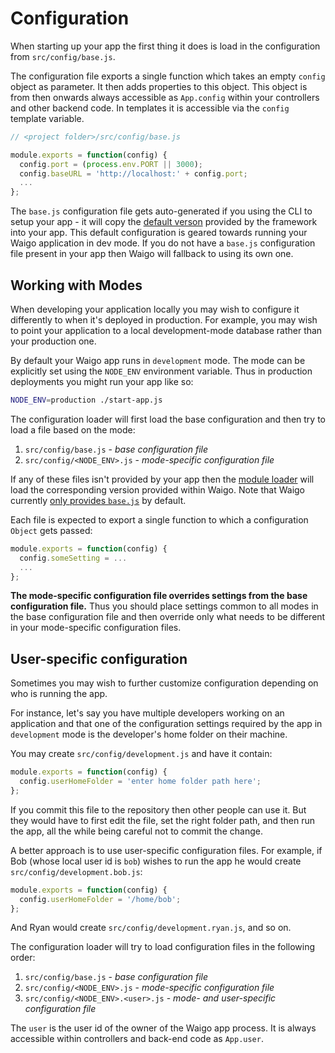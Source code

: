 # Configuration

When starting up your app the first thing it does is load in the configuration 
from `src/config/base.js`. 

The configuration file exports a single function which takes an empty `config` object 
as parameter. It then adds properties to this object. This object is from 
then onwards always accessible as `App.config` within your 
controllers and other backend code. In templates it is accessible via the 
`config` template variable. 


```javascript
// <project folder>/src/config/base.js

module.exports = function(config) {
  config.port = (process.env.PORT || 3000);
  config.baseURL = 'http://localhost:' + config.port;
  ...
};
```

The `base.js` configuration file gets auto-generated if you using the CLI to 
setup your app - it will copy the [default verson](https://github.com/waigo/waigo/blob/master/src/cli/config/base.js) provided by the framework into your app. This default configuration is geared towards running your Waigo application in dev mode. If you do not have a `base.js` configuration file present in your app then Waigo will fallback to using its own one.

## Working with Modes

When developing your application locally you may wish to configure it differently to 
when it's deployed in production. For example, you may wish to point your 
application to a local development-mode database rather than your production one.

By default your Waigo app runs in `development` mode. The mode can be 
explicitly set using the `NODE_ENV` environment variable. Thus in production 
deployments you might run your app like so:

```bash
NODE_ENV=production ./start-app.js
```

The configuration loader will first load the base configuration and then try to 
load a file based on the mode:

1. `src/config/base.js` - _base configuration file_
2. `src/config/<NODE_ENV>.js` - _mode-specific configuration file_

If any of these files isn't provided by your app then the [module loader](../ExtendAndOverride/ModuleLoader.md) will load the 
corresponding version provided within Waigo. Note that Waigo currently [only provides `base.js`](https://github.com/waigo/waigo/tree/master/src/config) by default.

Each file is expected to export a single function to which a configuration `Object` 
gets passed:

```javascript
module.exports = function(config) {
  config.someSetting = ...
  ...
};

```

**The mode-specific configuration file overrides settings from the 
base configuration file.** Thus you should place settings common to all modes in 
the base configuration file and then override only what needs to be different in your mode-specific configuration files.


## User-specific configuration

Sometimes you may wish to further customize configuration depending on who is running the app. 

For instance, let's say you have multiple developers working on an application and that one of the configuration settings required by the app in `development` mode is the developer's home folder on their machine.

You may create `src/config/development.js` and have it contain:

```javascript
module.exports = function(config) {
  config.userHomeFolder = 'enter home folder path here';
};
```

If you commit this file to the repository then other people can use it. But they would have to first edit the file, set the right folder path, and then run the app, all the while being careful not to commit the change.

A better approach is to use user-specific configuration files. For example, if Bob (whose local user id is `bob`) wishes to run the app he would create `src/config/development.bob.js`:

```javascript
module.exports = function(config) {
  config.userHomeFolder = '/home/bob';
};
```

And Ryan would create `src/config/development.ryan.js`, and so on. 

The configuration loader will try to load configuration files in the following order:

1. `src/config/base.js` - _base configuration file_
2. `src/config/<NODE_ENV>.js` - _mode-specific configuration file_
3. `src/config/<NODE_ENV>.<user>.js` - _mode- and user-specific configuration file_

The `user` is the user id of the owner of the Waigo app process. It is always accessible within controllers and back-end code as `App.user`.



